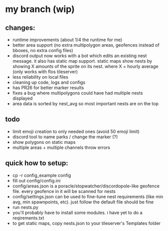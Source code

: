# my branch (wip)

## changes:
- runtime improvements (about 1/4 the runtime for me)
- better area support (no extra multipolygon areas, geofences instead of bboxes, no extra config files)
- discord output now works with a bot which edits an existing nest message. it also has static map support. static maps show nests by showing X amounts of the sprite on its nest. where X = hourly average (only works with flos tileserver)
- less reliability on local files
- cleaning up code, logs and configs
- has PR26 for better marker results
- fixes a bug where multipolygons could have had multiple nests displayed
- area data is sorted by nest_avg so most important nests are on the top

## todo
- limit emoji creation to only needed ones (avoid 50 emoji limit)
- discord tool to name parks / change the marker (?)
- show polygons on static maps
- multiple areas + multiple channels throw errors

## quick how to setup:
- cp -r config_example config
- fill out config/config.ini
- config/areas.json is a poracle/stopwatcher/discordopole-like geofence file. every geofence in it will be scanned for nests
- config/settings.json can be used to fine-tune nest requirements (like min avg, min spawnpoints, etc). just follow the default file should be fine
- run nests.py
- you'll probably have to install some modules. i have yet to do a reqirements.txt
- to get static maps, copy nests.json to your tileserver's Templates folder
